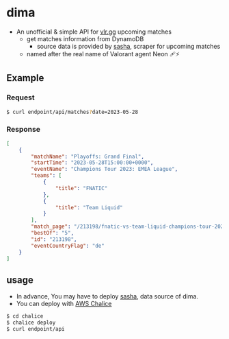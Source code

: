 # dima

- An unofficial & simple API for [vlr.gg](https://www.vlr.gg/) upcoming matches
  - get matches information from DynamoDB
    - source data is provided by [sasha](https://github.com/miztch/sasha), scraper for upcoming matches
  - named after the real name of Valorant agent Neon 🩹⚡

## Example

### Request

```bash
$ curl endpoint/api/matches?date=2023-05-28
```

### Response

```json
[
    {
        "matchName": "Playoffs: Grand Final",
        "startTime": "2023-05-28T15:00:00+0000",
        "eventName": "Champions Tour 2023: EMEA League",
        "teams": [
            {
                "title": "FNATIC"
            },
            {
                "title": "Team Liquid"
            }
        ],
        "match_page": "/213198/fnatic-vs-team-liquid-champions-tour-2023-emea-league-gf",
        "bestOf": "5",
        "id": "213198",
        "eventCountryFlag": "de"
    }
]
```


## usage

- In advance, You may have to deploy [sasha](https://github.com/miztch/sasha), data source of dima.
- You can deploy with [AWS Chalice](https://github.com/aws/chalice)
```bash
$ cd chalice
$ chalice deploy
$ curl endpoint/api
```

